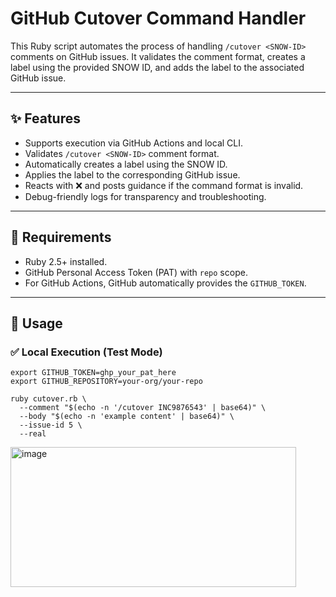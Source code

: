 # GitHub Cutover Command Handler

This Ruby script automates the process of handling `/cutover <SNOW-ID>` comments on GitHub issues. It validates the comment format, creates a label using the provided SNOW ID, and adds the label to the associated GitHub issue.

---

## ✨ Features

- Supports execution via GitHub Actions and local CLI.
- Validates `/cutover <SNOW-ID>` comment format.
- Automatically creates a label using the SNOW ID.
- Applies the label to the corresponding GitHub issue.
- Reacts with ❌ and posts guidance if the command format is invalid.
- Debug-friendly logs for transparency and troubleshooting.

---

## 🔧 Requirements

- Ruby 2.5+ installed.
- GitHub Personal Access Token (PAT) with `repo` scope.
- For GitHub Actions, GitHub automatically provides the `GITHUB_TOKEN`.

---

## 🚀 Usage

### ✅ Local Execution (Test Mode)

```
export GITHUB_TOKEN=ghp_your_pat_here
export GITHUB_REPOSITORY=your-org/your-repo

ruby cutover.rb \
  --comment "$(echo -n '/cutover INC9876543' | base64)" \
  --body "$(echo -n 'example content' | base64)" \
  --issue-id 5 \
  --real
```

<img width="457" height="224" alt="image" src="https://github.com/user-attachments/assets/73b9ec6e-cc01-4e53-94e2-213dcd60706a" />
